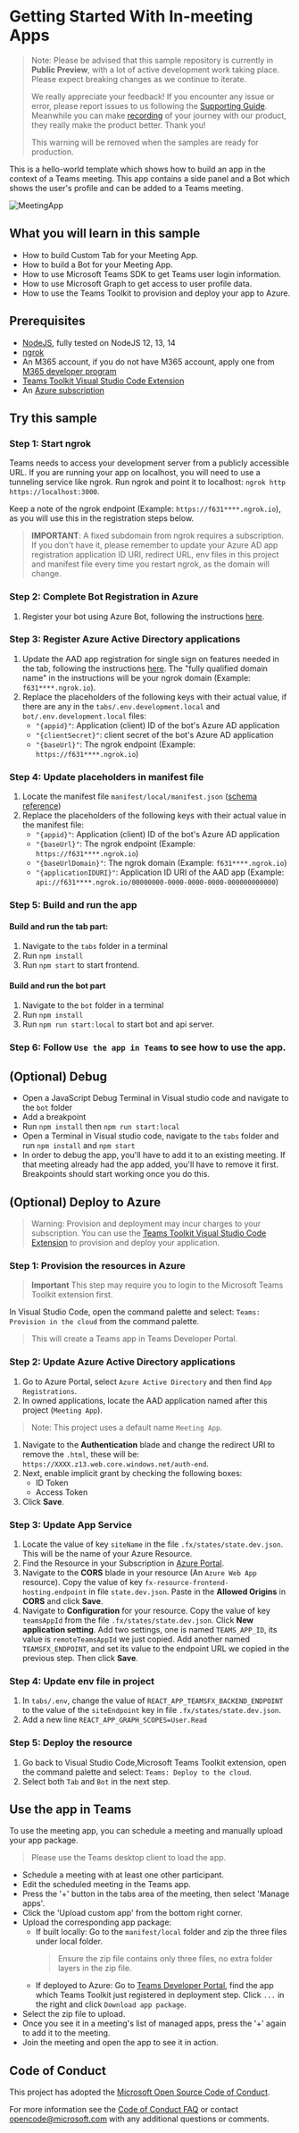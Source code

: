 # Getting Started With In-meeting Apps

> Note: Please be advised that this sample repository is currently in **Public Preview**, with a lot of active development work taking place. Please expect breaking changes as we continue to iterate. 
> 
> We really appreciate your feedback! If you encounter any issue or error, please report issues to us following the [Supporting Guide](./../SUPPORT.md). Meanwhile you can make [recording](https://aka.ms/teamsfx-record) of your journey with our product, they really make the product better. Thank you!
>  
> This warning will be removed when the samples are ready for production.

This is a hello-world template which shows how to build an app in the context of a Teams meeting. This app contains a side panel and a Bot which shows the user's profile and can be added to a Teams meeting.

![MeetingApp](./images/InMeetingApp.png)

## What you will learn in this sample
- How to build Custom Tab for your Meeting App. 
- How to build a Bot for your Meeting App. 
- How to use Microsoft Teams SDK to get Teams user login information. 
- How to use Microsoft Graph to get access to user profile data. 
- How to use the Teams Toolkit to provision and deploy your app to Azure. 

## Prerequisites
-  [NodeJS](https://nodejs.org/en/), fully tested on NodeJS 12, 13, 14
-  [ngrok](https://ngrok.com/)
-  An M365 account, if you do not have M365 account, apply one from [M365 developer program](https://developer.microsoft.com/en-us/microsoft-365/dev-program)
-  [Teams Toolkit Visual Studio Code Extension](https://aka.ms/teams-toolkit)
-  An [Azure subscription](https://azure.microsoft.com/en-us/free/)

## Try this sample
### Step 1: Start ngrok

Teams needs to access your development server from a publicly accessible URL. If you are running your app on localhost, you will need to use a tunneling service like ngrok. Run ngrok and point it to localhost: `ngrok http https://localhost:3000`.

Keep a note of the ngrok endpoint (Example: `https://f631****.ngrok.io`), as you will use this in the registration steps below.

> **IMPORTANT**: A fixed subdomain from ngrok requires a subscription. If you don't have it, please remember to update your Azure AD app registration application ID URI, redirect URL, env files in this project and manifest file every time you restart ngrok, as the domain will change.

### Step 2: Complete Bot Registration in Azure
1. Register your bot using Azure Bot, following the instructions [here](docs/azure-bot-registration.md).

### Step 3: Register Azure Active Directory applications
1. Update the AAD app registration for single sign on features needed in the tab, following the instructions [here](docs/auth-aad-sso.md). The "fully qualified domain name" in the instructions will be your ngrok domain (Example: `f631****.ngrok.io`).
1. Replace the placeholders of the following keys with their actual value, if there are any in the `tabs/.env.development.local` and `bot/.env.development.local` files:
    - `"{appid}"`: Application (client) ID of the bot's Azure AD application
    - `"{clientSecret}"`: client secret of the bot's Azure AD application
    - `"{baseUrl}"`: The ngrok endpoint (Example: `https://f631****.ngrok.io`)

### Step 4: Update placeholders in manifest file 
1. Locate the manifest file `manifest/local/manifest.json` ([schema reference](https://docs.microsoft.com/en-us/microsoftteams/platform/resources/schema/manifest-schema))
1. Replace the placeholders of the following keys with their actual value in the manifest file:
    - `"{appid}"`: Application (client) ID of the bot's Azure AD application
    - `"{baseUrl}"`: The ngrok endpoint (Example: `https://f631****.ngrok.io`)
    - `"{baseUrlDomain}"`: The ngrok domain (Example: `f631****.ngrok.io`)
    - `"{applicationIDURI}"`: Application ID URI of the AAD app (Example: `api://f631****.ngrok.io/00000000-0000-0000-0000-000000000000`)

### Step 5: Build and run the app

#### Build and run the tab part:
1. Navigate to the `tabs` folder in a terminal
2. Run `npm install`
3. Run `npm start` to start frontend. 
#### Build and run the bot part
1. Navigate to the `bot` folder in a terminal
2. Run `npm install`
3. Run `npm run start:local` to start bot and api server. 

### Step 6: Follow `Use the app in Teams` to see how to use the app.

## (Optional) Debug
- Open a JavaScript Debug Terminal in Visual studio code and navigate to the `bot` folder
- Add a breakpoint
- Run `npm install` then `npm run start:local`
- Open a Terminal in Visual studio code, navigate to the `tabs` folder and run `npm install` and `npm start`
- In order to debug the app, you'll have to add it to an existing meeting. If that meeting already had the app added, you'll have to remove it first. Breakpoints should start working once you do this.

## (Optional) Deploy to Azure
> Warning: Provision and deployment may incur charges to your subscription.
> You can use the [Teams Toolkit Visual Studio Code Extension](https://aka.ms/teams-toolkit) to provision and deploy your application.

### Step 1: Provision the resources in Azure
> **Important** This step may require you to login to the Microsoft Teams Toolkit extension first.

In Visual Studio Code, open the command palette and select: `Teams: Provision in the cloud` from the command palette. 
> This will create a Teams app in Teams Developer Portal.

### Step 2: Update Azure Active Directory applications
1. Go to Azure Portal, select `Azure Active Directory` and then find `App Registrations`.
1. In owned applications, locate the AAD application named after this project (`Meeting App`).
> Note: This project uses a default name `Meeting App`.
1. Navigate to the **Authentication** blade and change the redirect URI to remove the `.html`, these will be: `https://XXXX.z13.web.core.windows.net/auth-end`.
1. Next, enable implicit grant by checking the following boxes:  
    - ID Token  
    - Access Token  
1. Click **Save**.

### Step 3: Update App Service
1. Locate the value of key `siteName` in the file `.fx/states/state.dev.json`. This will be the name of your Azure Resource.
1. Find the Resource in your Subscription in [Azure Portal](https://portal.azure.com).
1. Navigate to the **CORS** blade in your resource (An `Azure Web App` resource). Copy the value of key `fx-resource-frontend-hosting.endpoint` in file `state.dev.json`. Paste in the **Allowed Origins** in **CORS** and click **Save**.  
1. Navigate to **Configuration** for your resource. Copy the value of key `teamsAppId` from the file `.fx/states/state.dev.json`. Click **New application setting**. Add two settings, one is named `TEAMS_APP_ID`, its value is `remoteTeamsAppId` we just copied. Add another named `TEAMSFX_ENDPOINT`, and set its value to the endpoint URL we copied in the previous step. Then click **Save**.

### Step 4: Update env file in project
1. In `tabs/.env`, change the value of `REACT_APP_TEAMSFX_BACKEND_ENDPOINT` to the value of the `siteEndpoint` key in file `.fx/states/state.dev.json`. 
1. Add a new line `REACT_APP_GRAPH_SCOPES=User.Read`

### Step 5: Deploy the resource
1. Go back to Visual Studio Code,Microsoft Teams Toolkit extension, open the command palette and select: `Teams: Deploy to the cloud`.
1. Select both `Tab` and `Bot` in the next step.

## Use the app in Teams
To use the meeting app, you can schedule a meeting and manually upload your app package.
>Please use the Teams desktop client to load the app.

- Schedule a meeting with at least one other participant.
- Edit the scheduled meeting in the Teams app.
- Press the '+' button in the tabs area of the meeting, then select 'Manage apps'.
- Click the 'Upload custom app' from the bottom right corner.
- Upload the corresponding app package:
    - If built locally: Go to the `manifest/local` folder and zip the three files under local folder. 
        >Ensure the zip file contains only three files, no extra folder layers in the zip file.
    - If deployed to Azure: Go to [Teams Developer Portal](https://dev.teams.microsoft.com/apps), find the app which Teams Toolkit just registered in deployment step. Click `...` in the right and click `Download app package`.
- Select the zip file to upload.
- Once you see it in a meeting's list of managed apps, press the '+' again to add it to the meeting.
- Join the meeting and open the app to see it in action.

## Code of Conduct
This project has adopted the [Microsoft Open Source Code of Conduct](https://opensource.microsoft.com/codeofconduct/).

For more information see the [Code of Conduct FAQ](https://opensource.microsoft.com/codeofconduct/faq/) or
contact [opencode@microsoft.com](mailto:opencode@microsoft.com) with any additional questions or comments.
